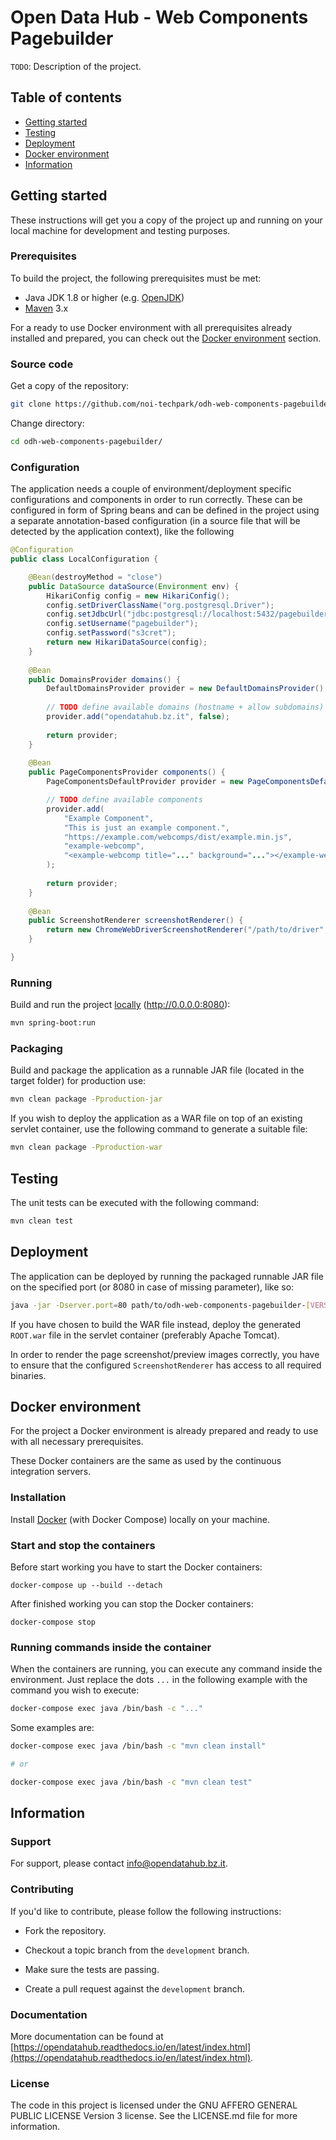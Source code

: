# Open Data Hub - Web Components Pagebuilder

`TODO`: Description of the project.

## Table of contents

- [Getting started](#getting-started)
- [Testing](#testing)
- [Deployment](#deployment)
- [Docker environment](#docker-environment)
- [Information](#information)

## Getting started

These instructions will get you a copy of the project up and running
on your local machine for development and testing purposes.

### Prerequisites

To build the project, the following prerequisites must be met:

- Java JDK 1.8 or higher (e.g. [OpenJDK](https://openjdk.java.net/))
- [Maven](https://maven.apache.org/) 3.x

For a ready to use Docker environment with all prerequisites already installed and prepared, you can check out the [Docker environment](#docker-environment) section.

### Source code

Get a copy of the repository:

```bash
git clone https://github.com/noi-techpark/odh-web-components-pagebuilder.git
```

Change directory:

```bash
cd odh-web-components-pagebuilder/
```

### Configuration

The application needs a couple of environment/deployment specific configurations and components in order to run correctly. These can be configured in form of Spring beans and can be defined in the project using a separate annotation-based configuration (in a source file that will be detected by the application context), like the following

```java
@Configuration
public class LocalConfiguration {

    @Bean(destroyMethod = "close")
    public DataSource dataSource(Environment env) {
        HikariConfig config = new HikariConfig();
        config.setDriverClassName("org.postgresql.Driver");
        config.setJdbcUrl("jdbc:postgresql://localhost:5432/pagebuilder");
        config.setUsername("pagebuilder");
        config.setPassword("s3cret");
        return new HikariDataSource(config);
    }
    
    @Bean
    public DomainsProvider domains() {
        DefaultDomainsProvider provider = new DefaultDomainsProvider();
        
        // TODO define available domains (hostname + allow subdomains)
        provider.add("opendatahub.bz.it", false);
        
        return provider;
    }
    
    @Bean
    public PageComponentsProvider components() {
        PageComponentsDefaultProvider provider = new PageComponentsDefaultProvider();

        // TODO define available components
        provider.add(
            "Example Component",
            "This is just an example component.",
            "https://example.com/webcomps/dist/example.min.js",
            "example-webcomp",
            "<example-webcomp title="..." background="..."></example-webcomp>"
        );
        
        return provider;
    }
    
    @Bean
    public ScreenshotRenderer screenshotRenderer() {
        return new ChromeWebDriverScreenshotRenderer("/path/to/driver", "/path/to/browser");
    }

}
```

### Running

Build and run the project [locally](http://0.0.0.0:8080) (http://0.0.0.0:8080):

```bash
mvn spring-boot:run
```

### Packaging

Build and package the application as a runnable JAR file (located in the target folder) for production use:

```bash
mvn clean package -Pproduction-jar
```

If you wish to deploy the application as a WAR file on top of an existing servlet container, use the following command to generate a suitable file:

```bash
mvn clean package -Pproduction-war
```

## Testing

The unit tests can be executed with the following command:

```bash
mvn clean test
```

## Deployment

The application can be deployed by running the packaged runnable JAR file on the specified port (or 8080 in case of missing parameter), like so:

```bash
java -jar -Dserver.port=80 path/to/odh-web-components-pagebuilder-[VERSION].jar
```

If you have chosen to build the WAR file instead, deploy the generated `ROOT.war` file in the servlet container (preferably Apache Tomcat).

In order to render the page screenshot/preview images correctly, you have to ensure that the configured `ScreenshotRenderer` has access to all required binaries.

## Docker environment

For the project a Docker environment is already prepared and ready to use with all necessary prerequisites.

These Docker containers are the same as used by the continuous integration servers.

### Installation

Install [Docker](https://docs.docker.com/install/) (with Docker Compose) locally on your machine.

### Start and stop the containers

Before start working you have to start the Docker containers:

```
docker-compose up --build --detach
```

After finished working you can stop the Docker containers:

```
docker-compose stop
```

### Running commands inside the container

When the containers are running, you can execute any command inside the environment. Just replace the dots `...` in the following example with the command you wish to execute:

```bash
docker-compose exec java /bin/bash -c "..."
```

Some examples are:

```bash
docker-compose exec java /bin/bash -c "mvn clean install"

# or

docker-compose exec java /bin/bash -c "mvn clean test"
```

## Information

### Support

For support, please contact [info@opendatahub.bz.it](mailto:info@opendatahub.bz.it).

### Contributing

If you'd like to contribute, please follow the following instructions:

- Fork the repository.

- Checkout a topic branch from the `development` branch.

- Make sure the tests are passing.

- Create a pull request against the `development` branch.

### Documentation

More documentation can be found at [https://opendatahub.readthedocs.io/en/latest/index.html](https://opendatahub.readthedocs.io/en/latest/index.html).

### License

The code in this project is licensed under the GNU AFFERO GENERAL PUBLIC LICENSE Version 3 license.
See the LICENSE.md file for more information.
